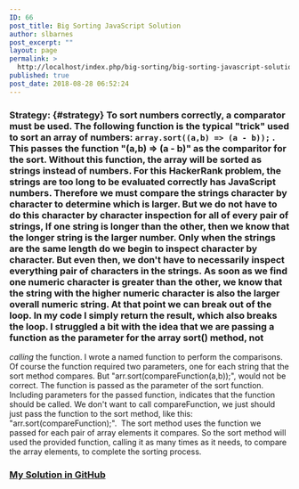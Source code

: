 ```yaml
---
ID: 66
post_title: Big Sorting JavaScript Solution
author: slbarnes
post_excerpt: ""
layout: page
permalink: >
  http://localhost/index.php/big-sorting/big-sorting-javascript-solution/
published: true
post_date: 2018-08-28 06:52:24
---
```

### Strategy: {#strategy} To sort numbers correctly, a comparator must be used. The following function is the typical "trick" used to sort an array of numbers: <code>array.sort((a,b) => (a - b));</code> .  This passes the function "(a,b) => (a - b)" as the comparitor for the sort. Without this function, the array will be sorted as strings instead of numbers. For this HackerRank problem, the strings are too long to be evaluated correctly has JavaScript numbers. Therefore we must compare the strings character by character to determine which is larger. But we do not have to do this character by character inspection for all of every pair of strings, If one string is longer than the other, then we know that the longer string is the larger number. Only when the strings are the same length do we begin to inspect character by character. But even then, we don't have to necessarily inspect everything pair of characters in the strings. As soon as we find one numeric character is greater than the other, we know that the string with the higher numeric character is also the larger overall numeric string. At that point we can break out of the loop. In my code I simply return the result, which also breaks the loop. I struggled a bit with the idea that we are passing a function as the parameter for the array sort() method, not 

*calling* the function. I wrote a named function to perform the comparisons. Of course the function required two parameters, one for each string that the sort method compares. But "arr.sort(compareFunction(a,b));", would not be correct. The function is passed as the parameter of the sort function. Including parameters for the passed function, indicates that the function should be called. We don't want to call compareFunction, we just should just pass the function to the sort method, like this: "arr.sort(compareFunction);".  The sort method uses the function we passed for each pair of array elements it compares. So the sort method will used the provided function, calling it as many times as it needs, to compare the array elements, to complete the sorting process.   
### <a href="https://github.com/slbccfl/hackerrank/blob/master/javascript/big-sorting/solution.js" target="_blank" rel="noopener">My Solution in GitHub</a>